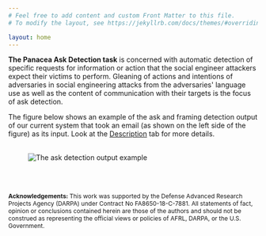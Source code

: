 ```yaml
---
# Feel free to add content and custom Front Matter to this file.
# To modify the layout, see https://jekyllrb.com/docs/themes/#overriding-theme-defaults

layout: home
---
```

<b>The Panacea Ask Detection task</b> is concerned with automatic detection of specific requests for information or action that the social engineer attackers expect their victims to perform. Gleaning of actions and intentions of adversaries in social engineering attacks from the adversaries' language use as well as the content of communication with their targets is the focus of ask detection.

The figure below shows an example of the ask and framing detection output of our current system that took an email (as shown on the left side of the figure) as its input. Look at the <a href="https://social-threats.github.io/panacea-ask-detection/example/">Description</a> tab for more details.
<br><br>

<figure>
  <img src="../images/ask_framing_detection_example.jpeg" alt="The ask detection output example">
</figure>

<br><br>

<p style="font-size:12px"><b>Acknowledgements: </b>This work was supported by the Defense Advanced Research Projects Agency (DARPA) under Contract No FA8650-18-C-7881. All statements of fact, opinion or conclusions contained herein are those of the authors and should not be construed as representing the official views or policies of AFRL, DARPA, or the U.S. Government.</p>
